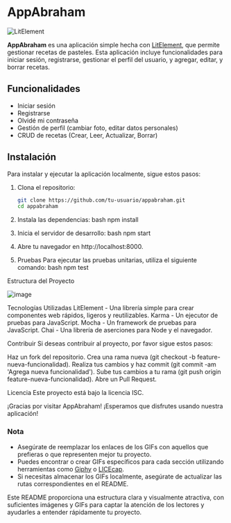 # AppAbraham

![LitElement](https://media.giphy.com/media/Ll22OhMLAlVDb8UQWe/giphy.gif)

**AppAbraham** es una aplicación simple hecha con [LitElement](https://lit.dev/), que permite gestionar recetas de pasteles. Esta aplicación incluye funcionalidades para iniciar sesión, registrarse, gestionar el perfil del usuario, y agregar, editar, y borrar recetas.

## Funcionalidades

- Iniciar sesión
- Registrarse
- Olvidé mi contraseña
- Gestión de perfil (cambiar foto, editar datos personales)
- CRUD de recetas (Crear, Leer, Actualizar, Borrar)

## Instalación

Para instalar y ejecutar la aplicación localmente, sigue estos pasos:

1. Clona el repositorio:
   ```bash
   git clone https://github.com/tu-usuario/appabraham.git
   cd appabraham

2. Instala las dependencias: bash
   npm install
   
4. Inicia el servidor de desarrollo: bash
   npm start
   
6. Abre tu navegador en http://localhost:8000.

7. Pruebas
   Para ejecutar las pruebas unitarias, utiliza el siguiente comando: bash
   npm test
   
Estructura del Proyecto

![image](https://github.com/Branduwu/Cells-ABJV/assets/159210918/1a49f01d-90f0-493a-94a6-7176470aacd8)

Tecnologías Utilizadas
LitElement - Una librería simple para crear componentes web rápidos, ligeros y reutilizables.
Karma - Un ejecutor de pruebas para JavaScript.
Mocha - Un framework de pruebas para JavaScript.
Chai - Una librería de aserciones para Node y el navegador.

Contribuir
Si deseas contribuir al proyecto, por favor sigue estos pasos:

Haz un fork del repositorio.
Crea una rama nueva (git checkout -b feature-nueva-funcionalidad).
Realiza tus cambios y haz commit (git commit -am 'Agrega nueva funcionalidad').
Sube tus cambios a tu rama (git push origin feature-nueva-funcionalidad).
Abre un Pull Request.

Licencia
Este proyecto está bajo la licencia ISC.

¡Gracias por visitar AppAbraham! ¡Esperamos que disfrutes usando nuestra aplicación!


### Nota

- Asegúrate de reemplazar los enlaces de los GIFs con aquellos que prefieras o que representen mejor tu proyecto.
- Puedes encontrar o crear GIFs específicos para cada sección utilizando herramientas como [Giphy](https://giphy.com/) o [LICEcap](https://www.cockos.com/licecap/).
- Si necesitas almacenar los GIFs localmente, asegúrate de actualizar las rutas correspondientes en el README.

Este README proporciona una estructura clara y visualmente atractiva, con suficientes imágenes y GIFs para captar la atención de los lectores y ayudarles a entender rápidamente tu proyecto.




